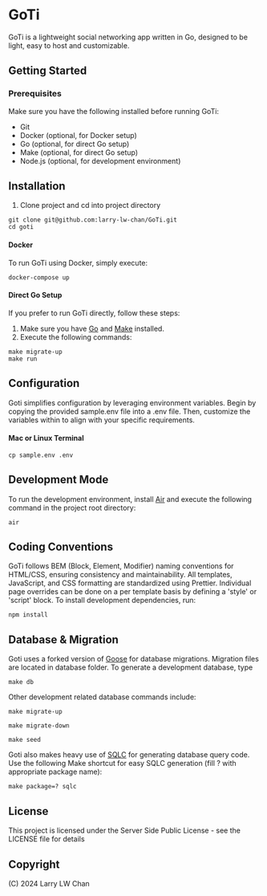 # GoTi
GoTi is a lightweight social networking app written in Go, designed to be light, easy to host and customizable.

## Getting Started

### Prerequisites
Make sure you have the following installed before running GoTi:

- Git
- Docker (optional, for Docker setup)
- Go (optional, for direct Go setup)
- Make (optional, for direct Go setup)
- Node.js (optional, for development environment)

## Installation
1. Clone project and cd into project directory
```
git clone git@github.com:larry-lw-chan/GoTi.git
cd goti
```

#### Docker
To run GoTi using Docker, simply execute:
```
docker-compose up
```

#### Direct Go Setup
If you prefer to run GoTi directly, follow these steps:

1. Make sure you have [Go](https://go.dev/) and [Make](https://www.gnu.org/software/make/manual/make.html) installed.
2. Execute the following commands:

```
make migrate-up
make run
```

## Configuration
Goti simplifies configuration by leveraging environment variables. Begin by copying the provided sample.env file into a .env file. Then, customize the variables within to align with your specific requirements.

#### Mac or Linux Terminal

```
cp sample.env .env
```

## Development Mode
To run the development environment, install [Air](https://github.com/cosmtrek/air)
and execute the following command in the project root directory:

```
air
```

## Coding Conventions
GoTi follows BEM (Block, Element, Modifier) naming conventions for HTML/CSS, ensuring consistency and maintainability. All templates, JavaScript, and CSS formatting are standardized using Prettier. Individual page overrides can be done on a per template basis by defining a 'style' or 'script' block.  To install development dependencies, run:

```
npm install
```

## Database & Migration
Goti uses a forked version of [Goose](https://github.com/pressly/goose) for database migrations.  Migration files are located in database folder. To generate a development database, type

```
make db
```

Other development related database commands include:

```
make migrate-up
```

```
make migrate-down
```

```
make seed
```

Goti also makes heavy use of [SQLC](https://sqlc.dev/) for generating database query code.  Use the following Make shortcut for easy SQLC generation (fill ? with appropriate package name):

```
make package=? sqlc
```

## License
This project is licensed under the Server Side Public License - see the LICENSE file for details

## Copyright
(C) 2024 Larry LW Chan

